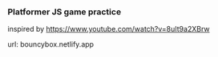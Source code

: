 ### Platformer JS game practice

inspired by https://www.youtube.com/watch?v=8uIt9a2XBrw

url: bouncybox.netlify.app
